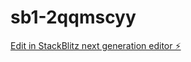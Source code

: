# sb1-2qqmscyy

[Edit in StackBlitz next generation editor ⚡️](https://stackblitz.com/~/github.com/Maduna2000/sb1-2qqmscyy)
